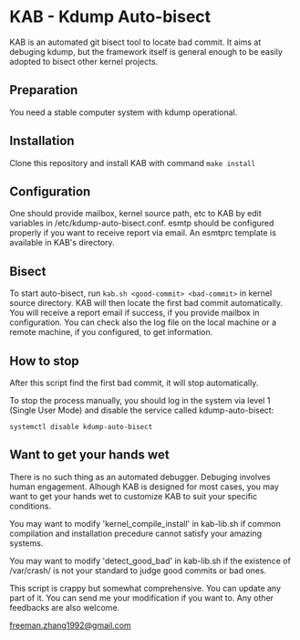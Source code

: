 # KAB - Kdump Auto-bisect

KAB is an automated git bisect tool to locate bad commit. It aims at debuging
kdump, but the framework itself is general enough to be easily adopted to
bisect other kernel projects.

## Preparation
You need a stable computer system with kdump operational.

## Installation
Clone this repository and install KAB with command `make install`

## Configuration
One should provide mailbox, kernel source path, etc to KAB by edit variables in
/etc/kdump-auto-bisect.conf. esmtp should be configured properly if you want to
receive report via email. An esmtprc template is available in KAB's directory.

## Bisect
To start auto-bisect, run `kab.sh <good-commit> <bad-commit>` in kernel source
directory. KAB will then locate the first bad commit automatically. You will
receive a report email if success, if you provide mailbox in configuration. You
can check also the log file on the local machine or a remote machine, if you
configured, to get information.

## How to stop
After this script find the first bad commit, it will stop automatically.

To stop the process manually, you should log in the system via level 1 (Single
User Mode) and disable the service called kdump-auto-bisect:

    systemctl disable kdump-auto-bisect

## Want to get your hands wet
There is no such thing as an automated debugger. Debuging involves human
engagement. Alhough KAB is designed for most cases, you may want to get your
hands wet to customize KAB to suit your specific conditions. 

You may want to modify 'kernel_compile_install' in kab-lib.sh if common
compilation and installation precedure cannot satisfy your amazing systems.

You may want to modify 'detect_good_bad' in kab-lib.sh if the existence of
/var/crash/ is not your standard to judge good commits or bad ones.

This script is crappy but somewhat comprehensive. You can update any part of it.
You can send me your modification if you want to. Any other feedbacks are also
welcome.

<freeman.zhang1992@gmail.com>
